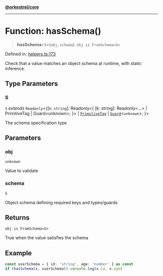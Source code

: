 [**@orkestrel/core**](../index.md)

***

# Function: hasSchema()

> **hasSchema**\<`S`\>(`obj`, `schema`): `obj is FromSchema<S>`

Defined in: [helpers.ts:173](https://github.com/orkestrel/core/blob/98df1af1b029ad0f39e413b90869151f4152e5dd/src/helpers.ts#L173)

Check that a value matches an object schema at runtime, with static inference.

## Type Parameters

### S

`S` *extends* `Readonly`\<\{\[`k`: `string`\]: Readonly\<\{ \[k: string\]: Readonly\<...\> \| PrimitiveTag \| Guard\<unknown\>; \}\> \| [`PrimitiveTag`](../type-aliases/PrimitiveTag.md) \| [`Guard`](../type-aliases/Guard.md)\<`unknown`\>; \}\>

The schema specification type

## Parameters

### obj

`unknown`

Value to validate

### schema

`S`

Object schema defining required keys and types/guards

## Returns

`obj is FromSchema<S>`

True when the value satisfies the schema

## Example

```ts
const userSchema = { id: 'string', age: 'number' } as const
if (hasSchema(x, userSchema)) console.log(x.id, x.age)
```
